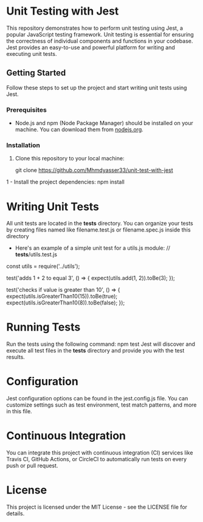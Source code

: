 # Unit Testing with Jest

This repository demonstrates how to perform unit testing using Jest, a popular JavaScript testing framework. Unit testing is essential for ensuring the correctness of individual components and functions in your codebase. Jest provides an easy-to-use and powerful platform for writing and executing unit tests.

## Getting Started

Follow these steps to set up the project and start writing unit tests using Jest.

### Prerequisites

- Node.js and npm (Node Package Manager) should be installed on your machine. You can download them from [nodejs.org](https://nodejs.org/).

### Installation

1. Clone this repository to your local machine:

   git clone https://github.com/Mhmdyasser33/unit-test-with-jest
 
1 - Install the project dependencies: 
npm install
# Writing Unit Tests
All unit tests are located in the __tests__ directory. You can organize your tests by creating files named like filename.test.js or filename.spec.js inside this directory
- Here's an example of a simple unit test for a utils.js module:
  // __tests__/utils.test.js

const utils = require('../utils');

test('adds 1 + 2 to equal 3', () => {
  expect(utils.add(1, 2)).toBe(3);
});

test('checks if value is greater than 10', () => {
  expect(utils.isGreaterThan10(15)).toBe(true);
  expect(utils.isGreaterThan10(8)).toBe(false);
});
# Running Tests
Run the tests using the following command:
npm test
Jest will discover and execute all test files in the __tests__ directory and provide you with the test results.
# Configuration
Jest configuration options can be found in the jest.config.js file. You can customize settings such as test environment, test match patterns, and more in this file.

# Continuous Integration
You can integrate this project with continuous integration (CI) services like Travis CI, GitHub Actions, or CircleCI to automatically run tests on every push or pull request.

# License
This project is licensed under the MIT License - see the LICENSE file for details.
